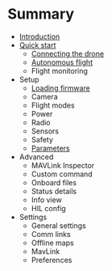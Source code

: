 # Summary

* [Introduction](README.md)
* [Quick start](quickstart.md)
   * [Connecting the drone](quickstart_connecting_the_drone.md)
   * [Autonomous flight](quickstart_autonomous_flight.md)
   * Flight monitoring
* Setup
   * [Loading firmware](setup_loading_firmware.md)
   * Camera
   * Flight modes
   * Power
   * Radio
   * Sensors
   * Safety
   * [Parameters](setup_parameters.md)
* Advanced
   * MAVLink Inspector
   * Custom command
   * Onboard files
   * Status details
   * Info view
   * HIL config
* Settings
   * General settings
   * Comm links
   * Offline maps
   * MavLink
   * Preferences

